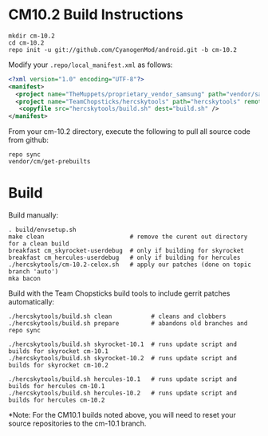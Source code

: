 CM10.2 Build Instructions
=======================
```
mkdir cm-10.2
cd cm-10.2
repo init -u git://github.com/CyanogenMod/android.git -b cm-10.2
```

Modify your `.repo/local_manifest.xml` as follows:

```xml
<?xml version="1.0" encoding="UTF-8"?>
<manifest>
  <project name="TheMuppets/proprietary_vendor_samsung" path="vendor/samsung" remote="github" />
  <project name="TeamChopsticks/hercskytools" path="hercskytools" remote="github" revision="master" />
   <copyfile src="hercskytools/build.sh" dest="build.sh" />
</manifest>
```

From your cm-10.2 directory, execute the following to pull all source code from github:

```
repo sync
vendor/cm/get-prebuilts
```

Build
=====

Build manually:

```
. build/envsetup.sh
make clean                        # remove the curent out directory for a clean build
breakfast cm_skyrocket-userdebug  # only if building for skyrocket
breakfast cm_hercules-userdebug   # only if building for hercules
./hercskytools/cm-10.2-celox.sh   # apply our patches (done on topic branch 'auto')
mka bacon
```

Build with the Team Chopsticks build tools to include gerrit patches automatically:

```
./hercskytools/build.sh clean           # cleans and clobbers
./hercskytools/build.sh prepare         # abandons old branches and repo sync

./hercskytools/build.sh skyrocket-10.1  # runs update script and builds for skyrocket cm-10.1
./hercskytools/build.sh skyrocket-10.2  # runs update script and builds for skyrocket cm-10.2

./hercskytools/build.sh hercules-10.1   # runs update script and builds for hercules cm-10.1
./hercskytools/build.sh hercules-10.2   # runs update script and builds for hercules cm-10.2
```

*Note: For the CM10.1 builds noted above, you will need to reset your source repositories to the cm-10.1 branch.
